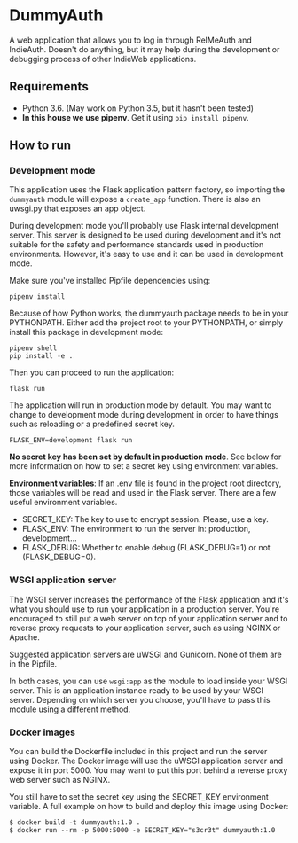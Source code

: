 DummyAuth
=========

A web application that allows you to log in through RelMeAuth and IndieAuth.
Doesn't do anything, but it may help during the development or debugging
process of other IndieWeb applications.


Requirements
------------

* Python 3.6. (May work on Python 3.5, but it hasn't been tested)
* **In this house we use pipenv**. Get it using `pip install pipenv`.


How to run
----------

### Development mode

This application uses the Flask application pattern factory, so importing
the `dummyauth` module will expose a `create_app` function. There is also an
uwsgi.py that exposes an app object.

During development mode you'll probably use Flask internal development server.
This server is designed to be used during development and it's not suitable
for the safety and performance standards used in production environments.
However, it's easy to use and it can be used in development mode.

Make sure you've installed Pipfile dependencies using:

    pipenv install

Because of how Python works, the dummyauth package needs to be in your
PYTHONPATH. Either add the project root to your PYTHONPATH, or simply install
this package in development mode:

    pipenv shell
    pip install -e .

Then you can proceed to run the application:

    flask run

The application will run in production mode by default. You may want to change
to development mode during development in order to have things such as
reloading or a predefined secret key.

    FLASK_ENV=development flask run

**No secret key has been set by default in production mode**. See below for
more information on how to set a secret key using environment variables.

**Environment variables**: If an .env file is found in the project root
directory, those variables will be read and used in the Flask server. There
are a few useful environment variables.

* SECRET_KEY: The key to use to encrypt session. Please, use a key.
* FLASK_ENV: The environment to run the server in: production, development...
* FLASK_DEBUG: Whether to enable debug (FLASK_DEBUG=1) or not (FLASK_DEBUG=0).


### WSGI application server

The WSGI server increases the performance of the Flask application and it's
what you should use to run your application in a production server. You're
encouraged to still put a web server on top of your application server and
to reverse proxy requests to your application server, such as using NGINX or
Apache.

Suggested application servers are uWSGI and Gunicorn. None of them are in the
Pipfile.

In both cases, you can use `wsgi:app` as the module to load inside your WSGI
server. This is an application instance ready to be used by your WSGI server.
Depending on which server you choose, you'll have to pass this module using
a different method.


### Docker images

You can build the Dockerfile included in this project and run the server using
Docker. The Docker image will use the uWSGI application server and expose it
in port 5000. You may want to put this port behind a reverse proxy web server
such as NGINX.

You still have to set the secret key using the SECRET_KEY environment variable.
A full example on how to build and deploy this image using Docker:

    $ docker build -t dummyauth:1.0 .
    $ docker run --rm -p 5000:5000 -e SECRET_KEY="s3cr3t" dummyauth:1.0

